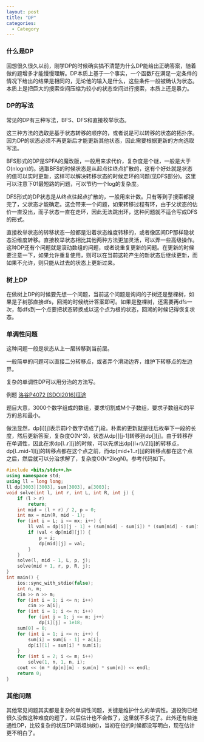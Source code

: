 ```yaml
---
layout: post
title: "DP"
categories:
  - Category
---
```


### 什么是DP

回想很久很久以前，刚学DP的时候确实搞不清楚为什么DP能给出正确答案，随着做的题增多才能慢慢理解。DP本质上基于一个事实，一个函数F在满足一定条件的情况下给出的结果是相同的，无论他的输入是什么，这些条件一般被确认为状态。本质上是把巨大的搜索空间压缩为较小的状态空间进行搜索，本质上还是暴力。

### DP的写法

常见的DP有三种写法，BFS、DFS和直接枚举状态。

这三种方法的选取是基于状态转移的顺序的，或者说是可以转移的状态的拓扑序。因为DP的状态必须不再更新后才能更新其他状态，因此需要根据更新的方向选取写法。

BFS形式的DP是SPFA的魔改版，一般用来求代价，复杂度是个谜，一般是大于O(nlogn)的。选取BFS的时候状态是从起点往终点扩散的，这有个好处就是状态的值可以实时更新，这样可以解决转移状态的时候走环的问题(见DFS部分)。这里可以注意下01最短路的问题，可以节约一个log的复杂度。

DFS形式的DP状态是从终点往起点扩散的，一般用来计数。只有等到子搜索都搜完了，父状态才能确定。这会带来一个问题，如果转移过程有环，由于父状态的估价一直没出，而子状态一直在走环，因此无法跳出环，这种问题就不适合写成DFS的形式。

直接枚举状态的转移状态一般都是沿着状态维度转移的，或者像区间DP那样隐状态沿维度转移。直接枚举状态相比其他两种方法更加灵活，可以弄一些高级操作。这种DP还有个问题就是滚动数组的问题，或者说重复更新的问题。在更新的时候要注意一下，如果允许重复使用，则可以在当前这轮产生的新状态后继续更新，而如果不允许，则只能从过去的状态上更新过来。

### 树上DP

在做树上DP的时候要先想一个问题，当前这个问题是询问的子树还是整棵树，如果是子树那直接dfs，回溯的时候统计答案即可。如果是整棵树，还需要再dfs一次，每dfs到一个点要把状态转换成以这个点为根的状态，回溯的时候记得恢复状态。

### 单调性问题

这种问题一般是状态从上一层转移到当前层。

一般简单的问题可以直接二分转移点，或者弄个滑动边界，维护下转移点的左边界。

复杂的单调性DP可以用分治的方法写。

例题 [洛谷P4072 [SDOI2016]征途](https://www.luogu.com.cn/problem/P4072)

题目大意，3000个数字组成的数组，要求切割成M个子数组，要求子数组和的平方的总和最小。

做法显然，dp[i][j]表示前i个数字切成了j段。朴素的更新就是往后枚举下一段的长度，然后更新答案，复杂度O(N^3)，状态从dp[][j-1]转移到dp[][j]。由于转移存在单调性，因此在求dp[l..r][j]的时候，可以先求出dp[(l+r)/2][j]的转移点，dp[l..mid-1][j]的转移点都在这个点之前，而dp[mid+1..r][j]的转移点都在这个点之后，然后就可以分治求解了，复杂度O(N^2logN)。参考代码如下。

```c++
#include <bits/stdc++.h>
using namespace std;
using ll = long long;
ll dp[3003][3003], sum[3003], a[3003];
void solve(int l, int r, int L, int R, int j) {
    if (l > r)
        return;
    int mid = (l + r) / 2, p = 0;
    int mx = min(R, mid - 1);
    for (int i = L; i <= mx; i++) {
        ll val = dp[i][j - 1] + (sum[mid] - sum[i]) * (sum[mid] - sum[i]);
        if (val < dp[mid][j]) {
            p = i;
            dp[mid][j] = val;
        }
    }
    solve(l, mid - 1, L, p, j);
    solve(mid + 1, r, p, R, j);
}
int main() {
    ios::sync_with_stdio(false);
    int n, m;
    cin >> n >> m;
    for (int i = 1; i <= n; i++)
        cin >> a[i];
    for (int i = 1; i <= n; i++)
        for (int j = 1; j <= m; j++)
            dp[i][j] = 1e18;
    sum[0] = 0;
    for (int i = 1; i <= n; i++) {
        sum[i] = sum[i - 1] + a[i];
        dp[i][1] = sum[i] * sum[i];
    }
    for (int i = 2; i <= m; i++)
        solve(1, n, 1, n, i);
    cout << (m * dp[n][m] - sum[n] * sum[n]) << endl;
    return 0;
}
```
### 其他问题

其他常见问题其实都是复杂的单调性问题，关键是维护什么的单调性。退役狗已经很久没做这种难度的题了，以后估计也不会做了，这里就不多说了。此外还有些连通性DP，比较复杂的状压DP(斯坦纳树)，当初在役的时候都没写明白，现在估计更不明白了。

